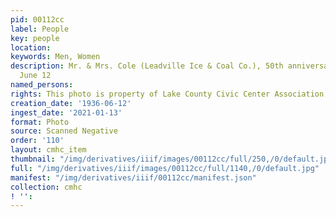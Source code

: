 ```yaml
---
pid: 00112cc
label: People
key: people
location: 
keywords: Men, Women
description: Mr. & Mrs. Cole (Leadville Ice & Coal Co.), 50th anniversary 1886-1936,
  June 12
named_persons: 
rights: This photo is property of Lake County Civic Center Association.
creation_date: '1936-06-12'
ingest_date: '2021-01-13'
format: Photo
source: Scanned Negative
order: '110'
layout: cmhc_item
thumbnail: "/img/derivatives/iiif/images/00112cc/full/250,/0/default.jpg"
full: "/img/derivatives/iiif/images/00112cc/full/1140,/0/default.jpg"
manifest: "/img/derivatives/iiif/00112cc/manifest.json"
collection: cmhc
! '': 
---
```

